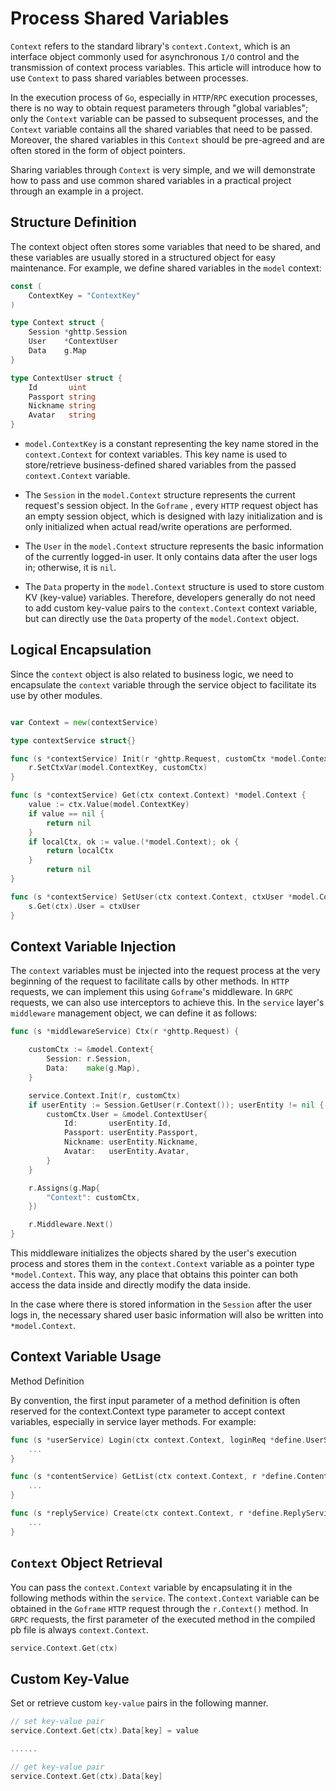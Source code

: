 # Process Shared Variables

`Context` refers to the standard library's `context.Context`, which is an interface object commonly used for asynchronous `I/O` control and the transmission of context process variables. This article will introduce how to use `Context` to pass shared variables between processes.

In the execution process of `Go`, especially in `HTTP`/`RPC` execution processes, there is no way to obtain request parameters through "global variables"; only the `Context` variable can be passed to subsequent processes, and the `Context` variable contains all the shared variables that need to be passed. Moreover, the shared variables in this `Context` should be pre-agreed and are often stored in the form of object pointers.

Sharing variables through `Context` is very simple, and we will demonstrate how to pass and use common shared variables in a practical project through an example in a project.

## Structure Definition

The context object often stores some variables that need to be shared, and these variables are usually stored in a structured object for easy maintenance. For example, we define shared variables in the `model` context:

```go
const (
    ContextKey = "ContextKey"
)

type Context struct {
    Session *ghttp.Session 
    User    *ContextUser
    Data    g.Map
}

type ContextUser struct {
    Id       uint
    Passport string
    Nickname string
    Avatar   string
}
```

- `model.ContextKey` is a constant representing the key name stored in the `context.Context` for context variables. This key name is used to store/retrieve business-defined shared variables from the passed `context.Context` variable.

- The `Session` in the `model.Context` structure represents the current request's session object. In the `Goframe` , every `HTTP` request object has an empty session object, which is designed with lazy initialization and is only initialized when actual read/write operations are performed.

- The `User` in the `model.Context` structure represents the basic information of the currently logged-in user. It only contains data after the user logs in; otherwise, it is `nil`.

- The `Data` property in the `model.Context` structure is used to store custom KV (key-value) variables. Therefore, developers generally do not need to add custom key-value pairs to the `context.Context` context variable, but can directly use the `Data` property of the `model.Context` object.

## Logical Encapsulation

Since the `context` object is also related to business logic, we need to encapsulate the `context` variable through the service object to facilitate its use by other modules.

```go

var Context = new(contextService)

type contextService struct{}

func (s *contextService) Init(r *ghttp.Request, customCtx *model.Context) {
    r.SetCtxVar(model.ContextKey, customCtx)
}

func (s *contextService) Get(ctx context.Context) *model.Context {
    value := ctx.Value(model.ContextKey)
    if value == nil {
        return nil
    }
    if localCtx, ok := value.(*model.Context); ok {
        return localCtx
    }
        return nil
}

func (s *contextService) SetUser(ctx context.Context, ctxUser *model.ContextUser) {
    s.Get(ctx).User = ctxUser
}
```

## Context Variable Injection

The `context` variables must be injected into the request process at the very beginning of the request to facilitate calls by other methods. In `HTTP` requests, we can implement this using `Goframe`'s middleware. In `GRPC` requests, we can also use interceptors to achieve this. In the `service` layer's `middleware` management object, we can define it as follows:

```go
func (s *middlewareService) Ctx(r *ghttp.Request) {

    customCtx := &model.Context{
        Session: r.Session,
        Data:    make(g.Map),
    }

    service.Context.Init(r, customCtx)
    if userEntity := Session.GetUser(r.Context()); userEntity != nil {
        customCtx.User = &model.ContextUser{
            Id:       userEntity.Id,
            Passport: userEntity.Passport,
            Nickname: userEntity.Nickname,
            Avatar:   userEntity.Avatar,
        }
    }

    r.Assigns(g.Map{
        "Context": customCtx,
    })

    r.Middleware.Next()
}
```

This middleware initializes the objects shared by the user's execution process and stores them in the `context.Context` variable as a pointer type `*model.Context`. This way, any place that obtains this pointer can both access the data inside and directly modify the data inside.

In the case where there is stored information in the `Session` after the user logs in, the necessary shared user basic information will also be written into `*model.Context`.

## Context Variable Usage

Method Definition

By convention, the first input parameter of a method definition is often reserved for the context.Context type parameter to accept context variables, especially in service layer methods. For example:

```go
func (s *userService) Login(ctx context.Context, loginReq *define.UserServiceLoginReq) error {
    ...
}

func (s *contentService) GetList(ctx context.Context, r *define.ContentServiceGetListReq) (*define.ContentServiceGetListRes, error) {
    ...
}

func (s *replyService) Create(ctx context.Context, r *define.ReplyServiceCreateReq) error {
    ...
}
```

## `Context` Object Retrieval

You can pass the `context.Context` variable by encapsulating it in the following methods within the `service`. The `context.Context` variable can be obtained in the `Goframe` `HTTP` request through the `r.Context()` method. In `GRPC` requests, the first parameter of the executed method in the compiled pb file is always `context.Context`.

```go
service.Context.Get(ctx)
```

## Custom Key-Value

Set or retrieve custom `key-value` pairs in the following manner.

```go
// set key-value pair
service.Context.Get(ctx).Data[key] = value

......

// get key-value pair
service.Context.Get(ctx).Data[key]
```
